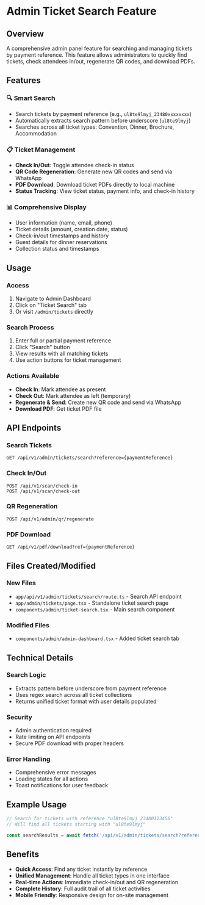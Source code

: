 # Admin Ticket Search Feature

## Overview
A comprehensive admin panel feature for searching and managing tickets by payment reference. This feature allows administrators to quickly find tickets, check attendees in/out, regenerate QR codes, and download PDFs.

## Features

### 🔍 Smart Search
- Search tickets by payment reference (e.g., `ul8te9lmyj_23480xxxxxxxx`)
- Automatically extracts search pattern before underscore (`ul8te9lmyj`)
- Searches across all ticket types: Convention, Dinner, Brochure, Accommodation

### 📋 Ticket Management
- **Check In/Out**: Toggle attendee check-in status
- **QR Code Regeneration**: Generate new QR codes and send via WhatsApp
- **PDF Download**: Download ticket PDFs directly to local machine
- **Status Tracking**: View ticket status, payment info, and check-in history

### 📊 Comprehensive Display
- User information (name, email, phone)
- Ticket details (amount, creation date, status)
- Check-in/out timestamps and history
- Guest details for dinner reservations
- Collection status and timestamps

## Usage

### Access
1. Navigate to Admin Dashboard
2. Click on "Ticket Search" tab
3. Or visit `/admin/tickets` directly

### Search Process
1. Enter full or partial payment reference
2. Click "Search" button
3. View results with all matching tickets
4. Use action buttons for ticket management

### Actions Available
- **Check In**: Mark attendee as present
- **Check Out**: Mark attendee as left (temporary)
- **Regenerate & Send**: Create new QR code and send via WhatsApp
- **Download PDF**: Get ticket PDF file

## API Endpoints

### Search Tickets
```
GET /api/v1/admin/tickets/search?reference={paymentReference}
```

### Check In/Out
```
POST /api/v1/scan/check-in
POST /api/v1/scan/check-out
```

### QR Regeneration
```
POST /api/v1/admin/qr/regenerate
```

### PDF Download
```
GET /api/v1/pdf/download?ref={paymentReference}
```

## Files Created/Modified

### New Files
- `app/api/v1/admin/tickets/search/route.ts` - Search API endpoint
- `app/admin/tickets/page.tsx` - Standalone ticket search page
- `components/admin/ticket-search.tsx` - Main search component

### Modified Files
- `components/admin/admin-dashboard.tsx` - Added ticket search tab

## Technical Details

### Search Logic
- Extracts pattern before underscore from payment reference
- Uses regex search across all ticket collections
- Returns unified ticket format with user details populated

### Security
- Admin authentication required
- Rate limiting on API endpoints
- Secure PDF download with proper headers

### Error Handling
- Comprehensive error messages
- Loading states for all actions
- Toast notifications for user feedback

## Example Usage

```typescript
// Search for tickets with reference "ul8te9lmyj_23480123456"
// Will find all tickets starting with "ul8te9lmyj"

const searchResults = await fetch('/api/v1/admin/tickets/search?reference=ul8te9lmyj_23480123456');
```

## Benefits
- **Quick Access**: Find any ticket instantly by reference
- **Unified Management**: Handle all ticket types in one interface  
- **Real-time Actions**: Immediate check-in/out and QR regeneration
- **Complete History**: Full audit trail of all ticket activities
- **Mobile Friendly**: Responsive design for on-site management